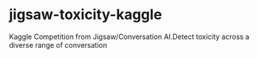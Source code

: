 # jigsaw-toxicity-kaggle
Kaggle Competition from Jigsaw/Conversation AI.Detect toxicity across a diverse range of conversation
